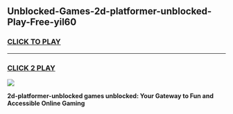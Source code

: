 
## Unblocked-Games-2d-platformer-unblocked-Play-Free-yil60
<h3>
<a href="https://premium76.site?title=2d-platformer-unblocked&ref=10A">CLICK TO PLAY</a></h3>
<hr>

<h3>
<a href="https://premium76.site?title=2d-platformer-unblocked&ref=10A">CLICK 2 PLAY</a>
  
</h3>

<a href="https://premium76.site?title=2d-platformer-unblocked&ref=10A"><img src="https://clearcache.store/games.png"></a>


**2d-platformer-unblocked games unblocked: Your Gateway to Fun and Accessible Online Gaming**
